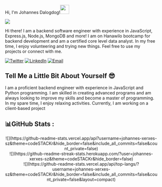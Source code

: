 Hi, I'm Johannes Dalogdog!<img src="https://media.giphy.com/media/hvRJCLFzcasrR4ia7z/giphy.gif" width="30">

![](https://github.com/johannes-xerxes-sz/johannes-xerxes-sz/main/banner.png)


Hi there! I am a backend software engineer with experience in JavaScript, Express.js, Node.js, MongoDB and more! I am on Hanawilo bootcamp for backend development and am a certified core level data analyst. In my free time, I enjoy volunteering and trying new things. Feel free to use my projects or connect with me.

<div align="left">
  <a href="https://twitter.com/Johannes_Xerxes" target="_blank"><img src="https://img.shields.io/twitter/follow/Johannes_Xerxes?logo=twitter&style=for-the-badge" alt="Twitter" /></a> 
    <a href="https://www.linkedin.com/in/johannes-xerxes-dalogdog"><img src="https://img.shields.io/badge/Connect-Johannes Xerxes Dalogdog-informational?style=for-the-badge&logo=linkedin" alt="LinkedIn" /></a>
    <a href="mailto:johannes.dalogdog@supportzebra.com"><img src="https://img.shields.io/badge/Email-johannes.dalogdog%40supportzebra.com-orange?style=for-the-badge&logo=Email" alt="Email" /></a>
</div>

## Tell Me a Little Bit About Yourself :sunglasses:

I am a proficient backend engineer with experience in JavaScript and Python programming. I am skilled in creating advanced programs and am always looking to improve my skills and become a master of programming. In my spare time, I enjoy relaxing activities. Currently, I am working on a client-based project

## 📊GitHub Stats :
<div align="center">
![](https://github-readme-stats.vercel.app/api?username=johannes-xerxes-sz&theme=codeSTACKr&hide_border=false&include_all_commits=false&count_private=false)<br/>
![](https://github-readme-streak-stats.herokuapp.com/?user=johannes-xerxes-sz&theme=codeSTACKr&hide_border=false)<br/>
![](https://github-readme-stats.vercel.app/api/top-langs/?username=johannes-xerxes-sz&theme=codeSTACKr&hide_border=false&include_all_commits=false&count_private=false&layout=compact)
</div>

